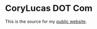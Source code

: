 CoryLucas DOT Com
===============

This is the source for my [public website](http://www.corylucas.com).
